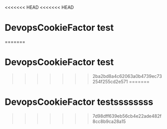 <<<<<<< HEAD
<<<<<<< HEAD
# DevopsCookieFactor test
=======
# DevopsCookieFactor test
>>>>>>> 2ba2bd8a4c62063a0b4739ec73254f255cd2e571
=======
# DevopsCookieFactor testssssssss
>>>>>>> 7d98dff639eb56cb4e22ade482f8cc8b9ca28a15

